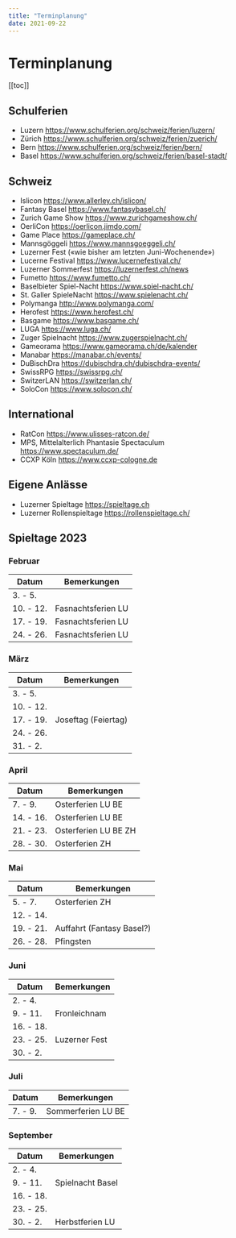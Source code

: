 ```yaml
---
title: "Terminplanung"
date: 2021-09-22
---
```


# Terminplanung

[[toc]]

## Schulferien

- Luzern https://www.schulferien.org/schweiz/ferien/luzern/
- Zürich https://www.schulferien.org/schweiz/ferien/zuerich/
- Bern https://www.schulferien.org/schweiz/ferien/bern/
- Basel https://www.schulferien.org/schweiz/ferien/basel-stadt/

## Schweiz

- Islicon https://www.allerley.ch/islicon/
- Fantasy Basel https://www.fantasybasel.ch/
- Zurich Game Show https://www.zurichgameshow.ch/
- OerliCon https://oerlicon.jimdo.com/
- Game Place https://gameplace.ch/
- Mannsgöggeli https://www.mannsgoeggeli.ch/
- Luzerner Fest («wie bisher am letzten Juni-Wochenende»)
- Lucerne Festival https://www.lucernefestival.ch/
- Luzerner Sommerfest https://luzernerfest.ch/news
- Fumetto https://www.fumetto.ch/
- Baselbieter Spiel-Nacht https://www.spiel-nacht.ch/
- St. Galler SpieleNacht https://www.spielenacht.ch/
- Polymanga http://www.polymanga.com/
- Herofest https://www.herofest.ch/
- Basgame https://www.basgame.ch/
- LUGA https://www.luga.ch/
- Zuger Spielnacht https://www.zugerspielnacht.ch/
- Gameorama https://www.gameorama.ch/de/kalender
- Manabar https://manabar.ch/events/
- DuBischDra https://dubischdra.ch/dubischdra-events/
- SwissRPG https://swissrpg.ch/
- SwitzerLAN https://switzerlan.ch/
- SoloCon https://www.solocon.ch/

## International

- RatCon https://www.ulisses-ratcon.de/
- MPS, Mittelalterlich Phantasie Spectaculum https://www.spectaculum.de/
- CCXP Köln https://www.ccxp-cologne.de

## Eigene Anlässe

- Luzerner Spieltage https://spieltage.ch
- Luzerner Rollenspieltage https://rollenspieltage.ch/

## Spieltage 2023

### Februar

| Datum | Bemerkungen |
| --- | --- |
| 3. - 5. | |
| 10. - 12. | Fasnachtsferien LU |
| 17. - 19. | Fasnachtsferien LU |
| 24. - 26. | Fasnachtsferien LU |

### März

| Datum | Bemerkungen |
| --- | --- |
| 3. - 5. | |
| 10. - 12. | |
| 17. - 19. | Joseftag (Feiertag) |
| 24. - 26. | |
| 31. - 2. | |

### April

| Datum | Bemerkungen |
| --- | --- |
| 7. - 9. | Osterferien LU BE |
| 14. - 16. | Osterferien LU BE |
| 21. - 23. | Osterferien LU BE ZH |
| 28. - 30. | Osterferien ZH |

### Mai

| Datum | Bemerkungen |
| --- | --- |
| 5. - 7. | Osterferien ZH |
| 12. - 14. | |
| 19. - 21. | Auffahrt (Fantasy Basel?) |
| 26. - 28. | Pfingsten |

### Juni

| Datum | Bemerkungen |
| --- | --- |
| 2. - 4. | |
| 9. - 11. | Fronleichnam |
| 16. - 18. | |
| 23. - 25. | Luzerner Fest |
| 30. - 2. | |

### Juli

| Datum | Bemerkungen |
| --- | --- |
| 7. - 9. | Sommerferien LU BE |

### September

| Datum | Bemerkungen |
| --- | --- |
| 2. - 4. | |
| 9. - 11. | Spielnacht Basel |
| 16. - 18. | |
| 23. - 25. | |
| 30. - 2. | Herbstferien LU |

